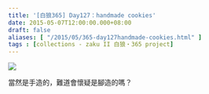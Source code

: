 ```yaml
---
title: '[白狼365] Day127：handmade cookies'
date: 2015-05-07T12:00:00.000+08:00
draft: false
aliases: [ "/2015/05/365-day127handmade-cookies.html" ]
tags : [collections - zaku II 白狼・365 project]
---
```


[![](https://farm8.staticflickr.com/7761/17353476796_049f6278a8_z.jpg)](https://farm8.staticflickr.com/7761/17353476796_049f6278a8_z.jpg)

當然是手造的，難道會懷疑是腳造的嗎？